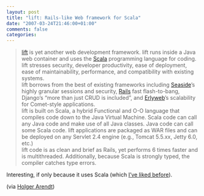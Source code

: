```yaml
---
layout: post
title: "lift: Rails-like Web framework for Scala"
date: "2007-03-24T21:46:00+01:00"
comments: false
categories: 
---
```


<blockquote>
<a href="http://liftweb.net/">lift</a> is yet another web development framework. lift runs inside a Java web container and uses the <a href="http://scala-lang.org/">Scala</a> programming language for coding. lift stresses security, developer productivity, ease of deployment, ease of maintainability, performance, and compatibility with existing systems.
<br />
lift borrows from the best of existing frameworks including <a href="http://seaside.st/">Seaside</a>&#8217;s highly granular sessions and security, <a href="http://www.rubyonrails.com/">Rails</a> fast flash-to-bang, Django&#8217;s &#8220;more than just CRUD is included&#8221;, and <a href="http://erlyweb.org/">Erlyweb</a>&#8217;s scalability for Comet-style applications.
<br />
lift is built on Scala, a hybrid Functional and O-O language that compiles code down to the Java Virtual Machine. Scala code can call any Java code and make use of all Java classes. Java code can call some Scala code. lift applications are packaged as WAR files and can be deployed on any Servlet 2.4 engine (e.g., Tomcat 5.5.xx, Jetty 6.0, etc.)
<br />
lift code is as clean and brief as Rails, yet performs 6 times faster and is multithreaded. Additionally, because Scala is strongly typed, the compiler catches type errors.
</blockquote>

<p>Interesting, if only because it uses Scala (which <a href="/blog/st/2005/09/09/scala.html">I&#8217;ve liked before</a>).</p>

<p>(via <a href="http://www.holgerarendt.de/uncommented/#2668">Holger Arendt</a>)</p>


